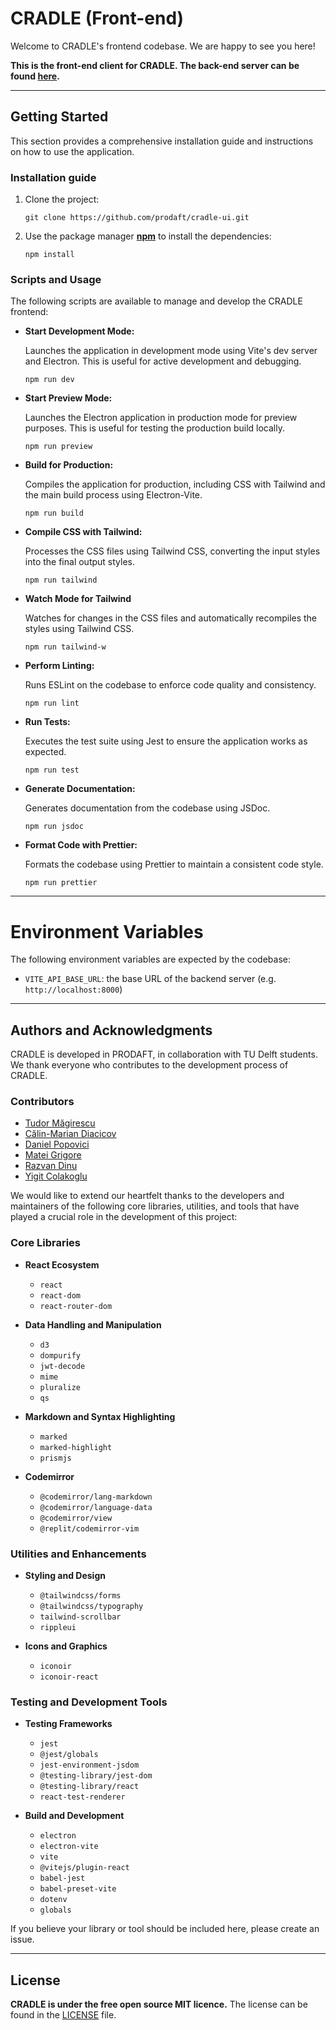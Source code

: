 # CRADLE (Front-end)

Welcome to CRADLE's frontend codebase. We are happy to see you here!

**This is the front-end client for CRADLE. The back-end server can be found [here](https://github.com/prodaft/cradle-backend).**

---

## Getting Started

This section provides a comprehensive installation guide and instructions on how to use the application.

### Installation guide

1. Clone the project:

    ```shell
    git clone https://github.com/prodaft/cradle-ui.git
    ```

2. Use the package manager [**npm**](https://docs.npmjs.com/downloading-and-installing-node-js-and-npm) to install the dependencies:

    ```shell
    npm install
    ```

### Scripts and Usage

The following scripts are available to manage and develop the CRADLE frontend:

-   **Start Development Mode:**

    Launches the application in development mode using Vite's dev server and Electron. This is useful for active development and debugging.

    ```shell
    npm run dev
    ```

-   **Start Preview Mode:**

    Launches the Electron application in production mode for preview purposes. This is useful for testing the production build locally.

    ```shell
    npm run preview
    ```

-   **Build for Production:**

    Compiles the application for production, including CSS with Tailwind and the main build process using Electron-Vite.

    ```shell
    npm run build
    ```

-   **Compile CSS with Tailwind:**

    Processes the CSS files using Tailwind CSS, converting the input styles into the final output styles.

    ```shell
    npm run tailwind
    ```

-   **Watch Mode for Tailwind**

    Watches for changes in the CSS files and automatically recompiles the styles using Tailwind CSS.

    ```shell
    npm run tailwind-w
    ```

-   **Perform Linting:**

    Runs ESLint on the codebase to enforce code quality and consistency.

    ```shell
    npm run lint
    ```

-   **Run Tests:**

    Executes the test suite using Jest to ensure the application works as expected.

    ```shell
    npm run test
    ```

-   **Generate Documentation:**

    Generates documentation from the codebase using JSDoc.

    ```shell
    npm run jsdoc
    ```

-   **Format Code with Prettier:**

    Formats the codebase using Prettier to maintain a consistent code style.

    ```shell
    npm run prettier
    ```

---

# Environment Variables

The following environment variables are expected by the codebase:

-   `VITE_API_BASE_URL`: the base URL of the backend server (e.g. `http://localhost:8000`)

---

## Authors and Acknowledgments

CRADLE is developed in PRODAFT, in collaboration with TU Delft students. We thank everyone who contributes to the development process of CRADLE.

### Contributors

-   [Tudor Măgirescu](https://github.com/TudorMagirescu)
-   [Călin-Marian Diacicov](https://github.com/klinashka)
-   [Daniel Popovici](https://github.com/Babu-on-Github)
-   [Matei Grigore](https://github.com/mateigrigore)
-   [Razvan Dinu](https://github.com/razvand13)
-   [Yigit Colakoglu](https://github.com/arg3t)

We would like to extend our heartfelt thanks to the developers and maintainers of the following core libraries, utilities, and tools that have played a crucial role in the development of this project:

### Core Libraries

-   **React Ecosystem**

    -   `react`
    -   `react-dom`
    -   `react-router-dom`

-   **Data Handling and Manipulation**

    -   `d3`
    -   `dompurify`
    -   `jwt-decode`
    -   `mime`
    -   `pluralize`
    -   `qs`

-   **Markdown and Syntax Highlighting**

    -   `marked`
    -   `marked-highlight`
    -   `prismjs`

-   **Codemirror**
    -   `@codemirror/lang-markdown`
    -   `@codemirror/language-data`
    -   `@codemirror/view`
    -   `@replit/codemirror-vim`

### Utilities and Enhancements

-   **Styling and Design**

    -   `@tailwindcss/forms`
    -   `@tailwindcss/typography`
    -   `tailwind-scrollbar`
    -   `rippleui`

-   **Icons and Graphics**
    -   `iconoir`
    -   `iconoir-react`

### Testing and Development Tools

-   **Testing Frameworks**

    -   `jest`
    -   `@jest/globals`
    -   `jest-environment-jsdom`
    -   `@testing-library/jest-dom`
    -   `@testing-library/react`
    -   `react-test-renderer`

-   **Build and Development**
    -   `electron`
    -   `electron-vite`
    -   `vite`
    -   `@vitejs/plugin-react`
    -   `babel-jest`
    -   `babel-preset-vite`
    -   `dotenv`
    -   `globals`

If you believe your library or tool should be included here, please create an issue.

---

## License

**CRADLE is under the free open source MIT licence.** The license can be found in the [LICENSE](LICENSE) file.
